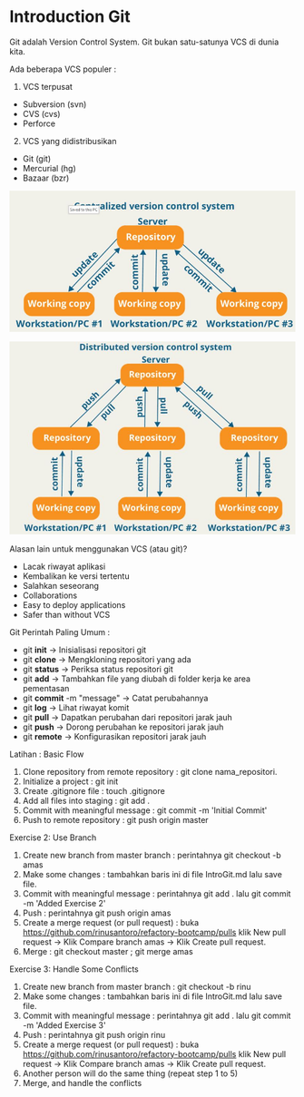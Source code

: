 # Introduction Git
Git adalah Version Control System. Git bukan satu-satunya VCS di dunia kita. 

Ada beberapa VCS populer :
1. VCS terpusat 
- Subversion (svn)
- CVS (cvs)
- Perforce
2. VCS yang didistribusikan
- Git (git)
- Mercurial (hg)
- Bazaar (bzr)

![VCS Terpusat!](centralized.jpg "VCS Terpusat")

![VCS Terpusat!](distributed.jpg "VCS Terpusat")

Alasan lain untuk menggunakan VCS (atau git)?
* Lacak riwayat aplikasi
* Kembalikan ke versi tertentu
* Salahkan seseorang
* Collaborations
* Easy to deploy applications
* Safer than without VCS

Git Perintah Paling Umum :
- git **init** -> Inisialisasi repositori git
- git **clone** -> Mengkloning repositori yang ada
- git **status** -> Periksa status repositori git
- git **add** -> Tambahkan file yang diubah di folder kerja ke area pementasan
- git **commit** -m "message" -> Catat perubahannya
- git **log** -> Lihat riwayat komit
- git **pull** -> Dapatkan perubahan dari repositori jarak jauh
- git **push** -> Dorong perubahan ke repositori jarak jauh
- git **remote** -> Konfigurasikan repositori jarak jauh

Latihan : Basic Flow
1. Clone repository from remote repository : git clone nama_repositori.
2. Initialize a project : git init
3. Create .gitignore file : touch .gitignore
4. Add all files into staging : git add .
5. Commit with meaningful message : git commit -m 'Initial Commit'
6. Push to remote repository : git push origin master

Exercise 2: Use Branch
1. Create new branch from master branch : perintahnya git checkout -b amas
2. Make some changes : tambahkan baris ini di file IntroGit.md lalu save file.
2. Commit with meaningful message : perintahnya git add . lalu git commit -m 'Added Exercise 2'
3. Push : perintahnya git push origin amas
4. Create a merge request (or pull request) : buka https://github.com/rinusantoro/refactory-bootcamp/pulls klik New pull request -> Klik Compare branch amas -> Klik Create pull request.
5. Merge : git checkout master ; git merge amas

Exercise 3: Handle Some Conflicts
1. Create new branch from master branch : git checkout -b rinu
2. Make some changes : tambahkan baris ini di file IntroGit.md lalu save file.
3. Commit with meaningful message : perintahnya git add . lalu git commit -m 'Added Exercise 3'
4. Push : perintahnya git push origin rinu
5. Create a merge request (or pull request) : buka https://github.com/rinusantoro/refactory-bootcamp/pulls klik New pull request -> Klik Compare branch amas -> Klik Create pull request.
6. Another person will do the same thing (repeat step 1 to 5)
7. Merge, and handle the conflicts





 






